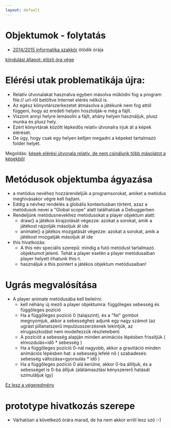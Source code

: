 ```yaml
---
layout: default
---
```

# Objektumok - folytatás

 - [2014/2015 informatika szakkör][szakkor_honlap] ötödik órája
 
 [szakkor_honlap]: http://rizsi.github.io/szakkor2014/index.html
 
[kiindulási állapot: előző óra vége](game-00.html)

# Elérési utak problematikája újra:

 * Relatív útvonalakat használva egyben másolva működni fog a program file:// url-ről betöltve Internet elérés nélkül is.
 * Az egész könyvtárszerkezetet átmásolva a játékunk nem fog attól függeni, hogy az eredeti helyén hosztolják-e még a fájlt.
 * Viszont annyi helyre lemásolni a fájlt, ahány helyen használjuk, plusz munka és plusz hely.
 * Ezért könyvtárak között lépkedős relatív útvonalra írjuk át a képek elérését.
 * De úgy, hogy csak egy helyen kelljen megadni a képeket tartalmazó folder helyét.

Megoldás: [képek elérési útvonala relatív, de nem csinálunk több másolatot a képekből](game-01.html)

# Metódusok objektumba ágyazása

 * a metódus nevéhez hozzárendeljük a programsorokat, amiket a metódus meghívásakor végre kell hajtani.
 * Eddig a névhez rendelés a globális kontextusban történt, azaz a metódusok nevei a "Global scope" alatt találhatóak a Debuggerben
 * Rendeljünk metódusnevekhez metódusokat a player objektum alatt:
   * draw() a játékos kirajzolását végezze: azokat a sorokat, amik a játékost rajzolják másoljuk át ide
   * animate() a játékos mozgatását végezze: azokat a sorokat, amik a játékost mozgatják másoljuk át ide
 * this hivatkozás:
   * A this név speciális szerepű: mindig a futó metódust tartalmazó objektumot jelenti. Tehát a player esetén a player metódusaiban player helyett írhatunk this-t.
   * használjuk a this pointert a játékos objektum metódusaiban!

# Ugrás megvalósítása

 * A player animate metódusába kell beleírni:
   * kell néhány új mező a player objektumra: függőleges sebesség és függőleges pozíció
   * Ha a függőleges pozíció 0 (talajszint), és a "fel" gombot megnyomjuk, akkor a sebességhez adjunk egy nagy számot (az ugrást pillanatszerű impulzusszerzésnek tekintjük, az elrugaszkodást nem modellezzük részleteiben)
   * A pozíciót a sebesség alapján minden animációs lépésben frissítjük ( elmozdulás=idő * sebesség )
   * Ha a függőleges pozíció 0-nál nagyobb, akkor a gravitáció minden animációs lépésben hat: a sebesség lefelé nő ( szabadesés: sebesség változása=gyorsulás * idő )
   * Ha a függőleges pozíció 0 alá kerülne, akkor 0-ba állítjuk, és a sebességet is 0-ba állíjuk (alátámasztási kényszererő hatását szimuláljuk így)

[Ez lesz a végeredmény](../sa-04/game-02.html)

# prototype hivatkozás szerepe

 * Várhatóan a következő órára marad, de ha nem akkor erről lesz szó :-)
 
 